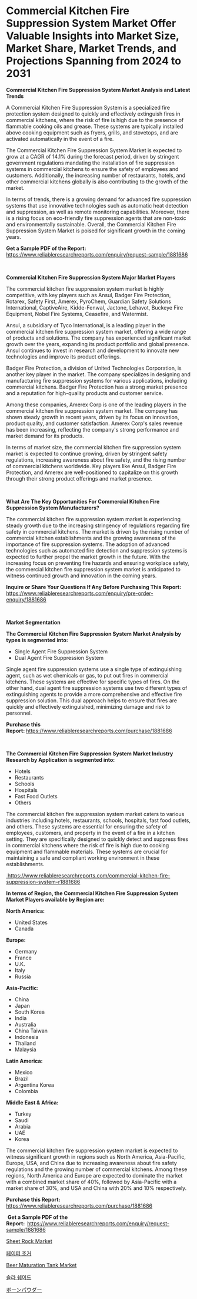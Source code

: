 <p><h1>Commercial Kitchen Fire Suppression System Market Offer Valuable Insights into Market Size, Market Share, Market Trends, and Projections Spanning from 2024 to 2031</h1></p><p><strong>Commercial Kitchen Fire Suppression System Market Analysis and Latest Trends</strong></p>
<p><p>A Commercial Kitchen Fire Suppression System is a specialized fire protection system designed to quickly and effectively extinguish fires in commercial kitchens, where the risk of fire is high due to the presence of flammable cooking oils and grease. These systems are typically installed above cooking equipment such as fryers, grills, and stovetops, and are activated automatically in the event of a fire.</p><p>The Commercial Kitchen Fire Suppression System Market is expected to grow at a CAGR of 14.1% during the forecast period, driven by stringent government regulations mandating the installation of fire suppression systems in commercial kitchens to ensure the safety of employees and customers. Additionally, the increasing number of restaurants, hotels, and other commercial kitchens globally is also contributing to the growth of the market.</p><p>In terms of trends, there is a growing demand for advanced fire suppression systems that use innovative technologies such as automatic heat detection and suppression, as well as remote monitoring capabilities. Moreover, there is a rising focus on eco-friendly fire suppression agents that are non-toxic and environmentally sustainable. Overall, the Commercial Kitchen Fire Suppression System Market is poised for significant growth in the coming years.</p></p>
<p><strong>Get a Sample PDF of the Report:&nbsp;</strong> <a href="https://www.reliableresearchreports.com/enquiry/request-sample/1881686">https://www.reliableresearchreports.com/enquiry/request-sample/1881686</a></p>
<p>&nbsp;</p>
<p><strong>Commercial Kitchen Fire Suppression System Major Market Players</strong></p>
<p><p>The commercial kitchen fire suppression system market is highly competitive, with key players such as Ansul, Badger Fire Protection, Rotarex, Safety First, Amerex, PyroChem, Guardian Safety Solutions International, CaptiveAire, Kidde-Fenwal, Jactone, Lehavot, Buckeye Fire Equipment, Nobel Fire Systems, Ceasefire, and Watermist.</p><p>Ansul, a subsidiary of Tyco International, is a leading player in the commercial kitchen fire suppression system market, offering a wide range of products and solutions. The company has experienced significant market growth over the years, expanding its product portfolio and global presence. Ansul continues to invest in research and development to innovate new technologies and improve its product offerings.</p><p>Badger Fire Protection, a division of United Technologies Corporation, is another key player in the market. The company specializes in designing and manufacturing fire suppression systems for various applications, including commercial kitchens. Badger Fire Protection has a strong market presence and a reputation for high-quality products and customer service.</p><p>Among these companies, Amerex Corp is one of the leading players in the commercial kitchen fire suppression system market. The company has shown steady growth in recent years, driven by its focus on innovation, product quality, and customer satisfaction. Amerex Corp's sales revenue has been increasing, reflecting the company's strong performance and market demand for its products.</p><p>In terms of market size, the commercial kitchen fire suppression system market is expected to continue growing, driven by stringent safety regulations, increasing awareness about fire safety, and the rising number of commercial kitchens worldwide. Key players like Ansul, Badger Fire Protection, and Amerex are well-positioned to capitalize on this growth through their strong product offerings and market presence.</p></p>
<p>&nbsp;</p>
<p><strong>What Are The Key Opportunities For Commercial Kitchen Fire Suppression System Manufacturers?</strong></p>
<p><p>The commercial kitchen fire suppression system market is experiencing steady growth due to the increasing stringency of regulations regarding fire safety in commercial kitchens. The market is driven by the rising number of commercial kitchen establishments and the growing awareness of the importance of fire suppression systems. The adoption of advanced technologies such as automated fire detection and suppression systems is expected to further propel the market growth in the future. With the increasing focus on preventing fire hazards and ensuring workplace safety, the commercial kitchen fire suppression system market is anticipated to witness continued growth and innovation in the coming years.</p></p>
<p><strong>Inquire or Share Your Questions If Any Before Purchasing This Report:</strong> <a href="https://www.reliableresearchreports.com/enquiry/pre-order-enquiry/1881686">https://www.reliableresearchreports.com/enquiry/pre-order-enquiry/1881686</a></p>
<p>&nbsp;</p>
<p><strong>Market Segmentation</strong></p>
<p><strong>The Commercial Kitchen Fire Suppression System Market Analysis by types is segmented into:</strong></p>
<p><ul><li>Single Agent Fire Suppression System</li><li>Dual Agent Fire Suppression System</li></ul></p>
<p><p>Single agent fire suppression systems use a single type of extinguishing agent, such as wet chemicals or gas, to put out fires in commercial kitchens. These systems are effective for specific types of fires. On the other hand, dual agent fire suppression systems use two different types of extinguishing agents to provide a more comprehensive and effective fire suppression solution. This dual approach helps to ensure that fires are quickly and effectively extinguished, minimizing damage and risk to personnel.</p></p>
<p><strong>Purchase this Report:&nbsp;</strong><a href="https://www.reliableresearchreports.com/purchase/1881686">https://www.reliableresearchreports.com/purchase/1881686</a></p>
<p>&nbsp;</p>
<p><strong>The Commercial Kitchen Fire Suppression System Market Industry Research by Application is segmented into:</strong></p>
<p><ul><li>Hotels</li><li>Restaurants</li><li>Schools</li><li>Hospitals</li><li>Fast Food Outlets</li><li>Others</li></ul></p>
<p><p>The commercial kitchen fire suppression system market caters to various industries including hotels, restaurants, schools, hospitals, fast food outlets, and others. These systems are essential for ensuring the safety of employees, customers, and property in the event of a fire in a kitchen setting. They are specifically designed to quickly detect and suppress fires in commercial kitchens where the risk of fire is high due to cooking equipment and flammable materials. These systems are crucial for maintaining a safe and compliant working environment in these establishments.</p></p>
<p><a href="https://www.reliableresearchreports.com/commercial-kitchen-fire-suppression-system-r1881686">&nbsp;https://www.reliableresearchreports.com/commercial-kitchen-fire-suppression-system-r1881686</a></p>
<p><strong>In terms of Region, the Commercial Kitchen Fire Suppression System Market Players available by Region are:</strong></p>
<p>
    <p> <strong> North America: </strong>
        <ul>
            <li>United States</li>
            <li>Canada</li>
        </ul>
        </p> 
    <p> <strong> Europe: </strong>
        <ul>
            <li>Germany</li>
            <li>France</li>
            <li>U.K.</li>
            <li>Italy</li>
            <li>Russia</li>
        </ul>
        </p> 
    <p> <strong> Asia-Pacific: </strong>
        <ul>
            <li>China</li>
            <li>Japan</li>
            <li>South Korea</li>
            <li>India</li>
            <li>Australia</li>
            <li>China Taiwan</li>
            <li>Indonesia</li>
            <li>Thailand</li>
            <li>Malaysia</li>
        </ul>
        </p> 
    <p> <strong> Latin America: </strong>
        <ul>
            <li>Mexico</li>
            <li>Brazil</li>
            <li>Argentina Korea</li>
            <li>Colombia</li>
        </ul>
        </p> 
    <p> <strong> Middle East & Africa: </strong>
        <ul>
            <li>Turkey</li>
            <li>Saudi</li>
            <li>Arabia</li>
            <li>UAE</li>
            <li>Korea</li>
        </ul>
    </p>
    </p>
<p><p>The commercial kitchen fire suppression system market is expected to witness significant growth in regions such as North America, Asia-Pacific, Europe, USA, and China due to increasing awareness about fire safety regulations and the growing number of commercial kitchens. Among these regions, North America and Europe are expected to dominate the market with a combined market share of 40%, followed by Asia-Pacific with a market share of 30%, and USA and China with 20% and 10% respectively.</p></p>
<p><strong>Purchase this Report: </strong><a href="https://www.reliableresearchreports.com/purchase/1881686">https://www.reliableresearchreports.com/purchase/1881686</a></p>
<p>&nbsp;<strong>Get a Sample PDF of the Report:&nbsp;&nbsp;</strong><a href="https://www.reliableresearchreports.com/enquiry/request-sample/1881686">https://www.reliableresearchreports.com/enquiry/request-sample/1881686</a></p>
<p><strong></strong></p>
<p><p><a href="https://issuu.com/reportprime-2/docs/sheet-rock-market-size-2030.pptx">Sheet Rock Market</a></p><p><a href="https://github.com/FelipeGrrady654556/Market-Research-Report-List-1/blob/main/564078133905.md">페이퍼 조거</a></p><p><a href="https://github.com/dimitrishawkinswaynenp91rgz/Market-Research-Report-List-2/blob/main/beer-maturation-tank-market.md">Beer Maturation Tank Market</a></p><p><a href="https://medium.com/@hermanokutneva7878567/%ED%83%9C%EC%96%91-%EC%84%80%EC%8B%9C-%EC%8B%9C%EC%9E%A5-%EC%84%B1%EA%B3%B5%EC%A0%81%EC%9D%B8-%EB%B9%84%EC%A6%88%EB%8B%88%EC%8A%A4-%EC%A0%84%EB%9E%B5%EC%9D%98-%EC%97%B4%EC%87%A0-2031%EB%85%84%EA%B9%8C%EC%A7%80-%EC%98%88%EC%B8%A1-dc0bedef70d3">솔라 쉐이드</a></p><p><a href="https://github.com/zekaoe592392/Market-Research-Report-List-1/blob/main/824935837838.md">ボーンパウダー</a></p></p>